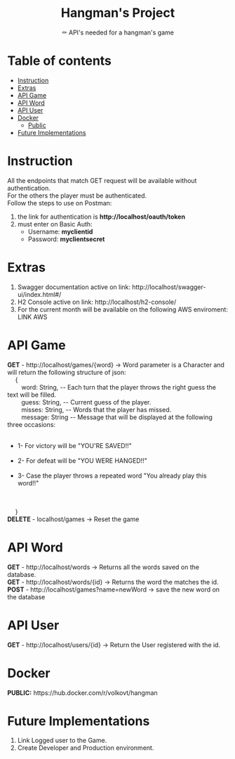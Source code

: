 <h1 align="center">Hangman's Project</h1>

<p align="center">⚰️ API's needed for a hangman's game</p>

Table of contents
=================

<!--ts-->
   * [Instruction](#instruction)
   * [Extras](#extras)
   * [API Game](#api-game)
   * [API Word](#api-word)
   * [API User](#api-user)
   * [Docker](#docker)
     * [Public](#public)
   * [Future Implementations](#future-implementations)
<!--te-->

Instruction
============
<p>
All the endpoints that match GET request will be available without authentication.
<br>For the others the player must be authenticated. 
<br>Follow the steps to use on Postman:
<ol>
    <li> the link for authentication is <strong>http://localhost/oauth/token</strong></li>
    <li> must enter on Basic Auth: 
                                <ul>
                                    <li>Username: <strong>myclientid</strong></li>
                                    <li>Password: <strong>myclientsecret</strong></li>
                                </ul>
    </li>
</ol>
</p>

Extras
============
<p>
    <ol>
        <li>Swagger documentation active on link: http://localhost/swagger-ui/index.html#/</li>
        <li>H2 Console active on link: http://localhost/h2-console/</li>
        <li>For the current month will be available on the following AWS enviroment: LINK AWS</li>
    </ol>
</p>

API Game
============
<p>
<strong>GET</strong> - http://localhost/games/{word} -> Word parameter is a Character and will return the following structure of json:
<br>&emsp;    {
<br>&emsp;&emsp;        word: String, -- Each turn that the player throws the right guess the text will be filled. 
<br>&emsp;&emsp;        guess: String, -- Current guess of the player.
<br>&emsp;&emsp;        misses: String, -- Words that the player has missed.
<br>&emsp;&emsp;        message: String -- Message that will be displayed at the following three occasions: 
        &emsp;&emsp;                    <ul>
        &emsp;&emsp;                        <li>1- For victory will be "YOU'RE SAVED!!"</li>
        &emsp;&emsp;                        <li>2- For defeat will be "YOU WERE HANGED!!"</li>
        &emsp;&emsp;                        <li>3- Case the player throws a repeated word "You already play this word!!"</li>
        &emsp;&emsp;                    </ul>    
<br>&emsp;    }
<br><strong>DELETE</strong> - localhost/games -> Reset the game
</p>

API Word
============
<p>
<strong>GET</strong> - http://localhost/words -> Returns all the words saved on the database.
<br><strong>GET</strong> - http://localhost/words/{id} -> Returns the word the matches the id.
<br><strong>POST</strong> - http://localhost/games?name=newWord -> save the new word on the database
</p>

API User
============
<p>
<strong>GET</strong> - http://localhost/users/{id} -> Return the User registered with the id.
</p>

Docker
============
<p>
    <strong>PUBLIC:</strong> https://hub.docker.com/r/volkovt/hangman
</p>



Future Implementations
============
<p>
    <ol>
        <li>Link Logged user to the Game.</li>
        <li>Create Developer and Production environment.</li>
    </ol>
</p>